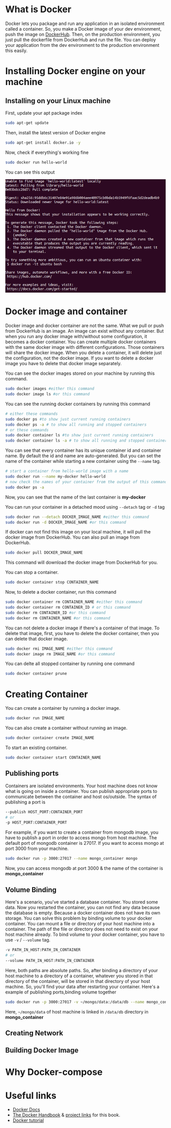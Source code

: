 # What is Docker

Docker lets you package and run any application in an isolated environment called a container. So, you make a Docker image of your dev environment, push the image on [DockerHub](https://hub.docker.com/). Then, on the production environment, you just pull the dockerfile from DockerHub and run the file. You can deploy your application from the dev environment to the production environment this easily.

# Installing Docker engine on your machine

## Installing on your Linux machine

First, update your apt package index
```bash
sudo apt-get update
```
Then, install the latest version of Docker engine     

```bash
sudo apt-get install docker.io -y
```
Now, check if everything's working fine 
```bash
sudo docker run hello-world
```
You can see this output

![output of docker run hello-world](docker-hello-world.png)

# Docker image and container 

Docker image and docker container are not the same. What we pull or push from DockerHub is an image. An image can exist without any container. But when you run any docker image with/without some configuration, it becomes a docker container. You can create multiple docker containers with the same docker image with different configurations. Those containers will share the docker image. When you delete a container, it will delete just the configuration, not the docker image. If you want to delete a docker image you have to delete that docker image separately.

You can see the docker images stored on your machine by running this command.
```bash
sudo docker images #either this command
sudo docker image ls #or this command
```
You can see the running docker containers by running this command
```bash
# either these commands
sudo docker ps #to show just current running containers
sudo docker ps -a # to show all running and stopped containers
# or these commands
sudo docker container ls #to show just current running containers
sudo docker container ls -a # to show all running and stopped containers
```
You can see that every container has its unique container id and container name. By default the id and name are auto-generated. But you can set the name of the container while starting a new container using the `--name` tag.
```bash
# start a container from hello-world image with a name
sudo docker run --name my-docker hello-world
# now check the names of your container from the output of this command
sudo docker ps -a
```
Now, you can see that the name of the last container is **my-docker**

You can run your container in a detached mood using `--detach` tag or `-d` tag
```bash
sudo docker run --detach DOCKER_IMAGE_NAME #either this command
sudo docker run -d DOCKER_IMAGE_NAME #or this command
```
If docker can not find this image on your local machine, it will pull the docker image from DockerHub. You can also pull an image from DockerHub.
```bash
sudo docker pull DOCKER_IMAGE_NAME
```
This command will download the docker image from DockerHub for you. 

You can stop a container.
```bash
sudo docker container stop CONTAINER_NAME
```

Now, to delete a docker container, run this command
```bash
sudo docker container rm CONTAINER_NAME #either this command
sudo docker container rm CONTAINER_ID # or this command
sudo docker rm CONTAINER_ID #or this command
sudo docker rm CONTAINER_NAME #or this command
```
You can not delete a docker image if there's a container of that image. To delete that image, first, you have to delete the docker container, then you can delete that docker image.
```bash
sudo docker rmi IMAGE_NAME #either this command
sudo docker image rm IMAGE_NAME #or this command
```
You can delte all stopped container by running one command
```bash
sudo docker container prune
```
# Creating Container

You can create a container by running a docker image.
```bash
sudo docker run IMAGE_NAME
```
You can also create a container without running an image.
```bash
sudo docker container create IMAGE_NAME
```
To start an existing container.
```bash
sudo docker container start CONTAINER_NAME
```
## Publishing ports

Containers are isolated environments. Your host machine does not know what is going on inside a container. You can publish appropriate ports to communicate between the container and host os/outside. The syntax of publishing a port is 
```bash
--publish HOST_PORT:CONTAINER_PORT
# or
-p HOST_PORT:CONTAINER_PORT
```
For example, if you want to create a container from mongodb image, you have to publish a port in order to access mongo from host machine. The default port of mongodb container is 27017. If you want to access mongo at port 3000 from your machine.
```bash
sudo docker run -p 3000:27017 --name mongo_container mongo
```
Now, you can access mongodb at port 3000 & the name of the container is **mongo_container**
## Volume Binding
Here's a scenario, you've started a database container. You stored some data. Now you restarted the container, you can not find any data because the database is empty. Because a docker container does not have its own storage. You can solve this problem by binding volume to your docker container. You can mount a file or directory of your host machine into a container. The path of the file or directory does not need to exist on your host machine already. To bind volume to your docker container, you have to use `-v` / `--volume` tag.
```bash
-v PATH_IN_HOST:PATH_IN_CONTAINER
# or
--volume PATH_IN_HOST:PATH_IN_CONTAINER
```
Here, both paths are absolute paths. So, after binding a directory of your host machine to a directory of a container, whatever you stored in that directory of the container, will be stored in that directory of your host machine. So, you'll find your data after restarting your container.
Here's a example of publishing ports,binding volume together
```bash
sudo docker run -p 3000:27017 -v ~/mongo/data:/data/db --name mongo_container mongo

```
Here, `~/mongo/data` of host machine is linked in `/data/db` directory in **mongo_container**
## Creating Network
## Building Docker Image
# Why Docker-compose
# Useful links
* [Docker Docs](https://docs.docker.com/)
* [The Docker Handbook](https://docker.farhan.info/) & [project links](https://github.com/fhsinchy/docker-handbook-projects) for this book.
* [Docker tutorial](https://youtu.be/3c-iBn73dDE)